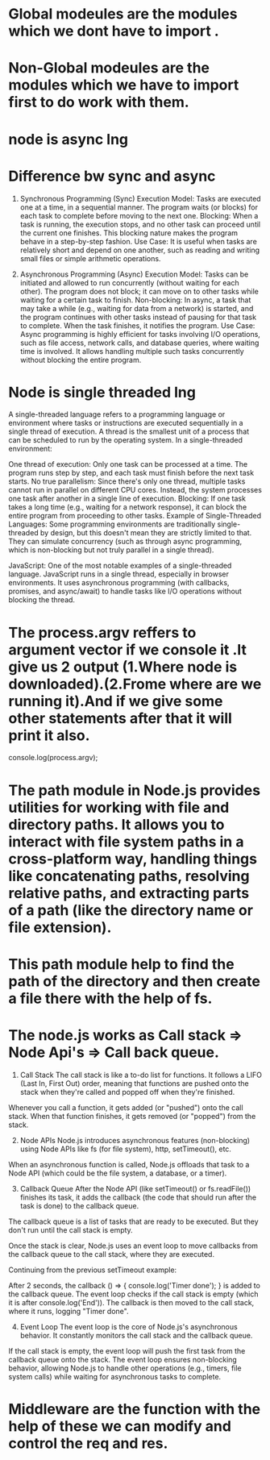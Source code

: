 # Global modeules are the modules which we dont have to import .

# Non-Global modeules are the modules which we have to import first to do work with them.

# node is async lng

# Difference bw sync and async

1. Synchronous Programming (Sync)
   Execution Model: Tasks are executed one at a time, in a sequential manner. The program waits (or blocks) for each task to complete before moving to the next one.
   Blocking: When a task is running, the execution stops, and no other task can proceed until the current one finishes. This blocking nature makes the program behave in a step-by-step fashion.
   Use Case: It is useful when tasks are relatively short and depend on one another, such as reading and writing small files or simple arithmetic operations.

2. Asynchronous Programming (Async)
   Execution Model: Tasks can be initiated and allowed to run concurrently (without waiting for each other). The program does not block; it can move on to other tasks while waiting for a certain task to finish.
   Non-blocking: In async, a task that may take a while (e.g., waiting for data from a network) is started, and the program continues with other tasks instead of pausing for that task to complete. When the task finishes, it notifies the program.
   Use Case: Async programming is highly efficient for tasks involving I/O operations, such as file access, network calls, and database queries, where waiting time is involved. It allows handling multiple such tasks concurrently without blocking the entire program.

# Node is single threaded lng

A single-threaded language refers to a programming language or environment where tasks or instructions are executed sequentially in a single thread of execution. A thread is the smallest unit of a process that can be scheduled to run by the operating system. In a single-threaded environment:

One thread of execution: Only one task can be processed at a time. The program runs step by step, and each task must finish before the next task starts.
No true parallelism: Since there's only one thread, multiple tasks cannot run in parallel on different CPU cores. Instead, the system processes one task after another in a single line of execution.
Blocking: If one task takes a long time (e.g., waiting for a network response), it can block the entire program from proceeding to other tasks.
Example of Single-Threaded Languages:
Some programming environments are traditionally single-threaded by design, but this doesn't mean they are strictly limited to that. They can simulate concurrency (such as through async programming, which is non-blocking but not truly parallel in a single thread).

JavaScript: One of the most notable examples of a single-threaded language. JavaScript runs in a single thread, especially in browser environments. It uses asynchronous programming (with callbacks, promises, and async/await) to handle tasks like I/O operations without blocking the thread.

# The process.argv reffers to argument vector if we console it .It give us 2 output (1.Where node is downloaded).(2.Frome where are we running it).And if we give some other statements after that it will print it also.

console.log(process.argv);

# The path module in Node.js provides utilities for working with file and directory paths. It allows you to interact with file system paths in a cross-platform way, handling things like concatenating paths, resolving relative paths, and extracting parts of a path (like the directory name or file extension).

# This path module help to find the path of the directory and then create a file there with the help of fs.

# The node.js works as Call stack => Node Api's => Call back queue.

1. Call Stack
   The call stack is like a to-do list for functions. It follows a LIFO (Last In, First Out) order, meaning that functions are pushed onto the stack when they're called and popped off when they're finished.

Whenever you call a function, it gets added (or "pushed") onto the call stack.
When that function finishes, it gets removed (or "popped") from the stack.

2. Node APIs
   Node.js introduces asynchronous features (non-blocking) using Node APIs like fs (for file system), http, setTimeout(), etc.

When an asynchronous function is called, Node.js offloads that task to a Node API (which could be the file system, a database, or a timer).

3. Callback Queue
   After the Node API (like setTimeout() or fs.readFile()) finishes its task, it adds the callback (the code that should run after the task is done) to the callback queue.

The callback queue is a list of tasks that are ready to be executed. But they don't run until the call stack is empty.

Once the stack is clear, Node.js uses an event loop to move callbacks from the callback queue to the call stack, where they are executed.

Continuing from the previous setTimeout example:

After 2 seconds, the callback () => { console.log('Timer done'); } is added to the callback queue.
The event loop checks if the call stack is empty (which it is after console.log('End')).
The callback is then moved to the call stack, where it runs, logging "Timer done".

4. Event Loop
   The event loop is the core of Node.js's asynchronous behavior. It constantly monitors the call stack and the callback queue.

If the call stack is empty, the event loop will push the first task from the callback queue onto the stack.
The event loop ensures non-blocking behavior, allowing Node.js to handle other operations (e.g., timers, file system calls) while waiting for asynchronous tasks to complete.

# Middleware are the function with the help of these we can modify and control the req and res.
